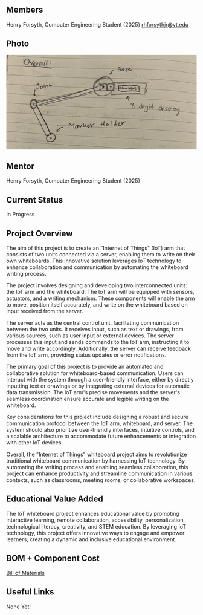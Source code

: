 ## Members
Henry Forsyth, Computer Engineering Student (2025)
rhforsythjr@vt.edu

## Photo
![Hero Image](hero.png)

## Mentor
Henry Forsyth, Computer Engineering Student (2025)

## Current Status
In Progress

## Project Overview

The aim of this project is to create an "Internet of Things" (IoT) arm that consists of two units connected via a server, enabling them to write on their own whiteboards. This innovative solution leverages IoT technology to enhance collaboration and communication by automating the whiteboard writing process.

The project involves designing and developing two interconnected units: the IoT arm and the whiteboard. The IoT arm will be equipped with sensors, actuators, and a writing mechanism. These components will enable the arm to move, position itself accurately, and write on the whiteboard based on input received from the server.

The server acts as the central control unit, facilitating communication between the two units. It receives input, such as text or drawings, from various sources, such as user input or external devices. The server processes this input and sends commands to the IoT arm, instructing it to move and write accordingly. Additionally, the server can receive feedback from the IoT arm, providing status updates or error notifications.

The primary goal of this project is to provide an automated and collaborative solution for whiteboard-based communication. Users can interact with the system through a user-friendly interface, either by directly inputting text or drawings or by integrating external devices for automatic data transmission. The IoT arm's precise movements and the server's seamless coordination ensure accurate and legible writing on the whiteboard.

Key considerations for this project include designing a robust and secure communication protocol between the IoT arm, whiteboard, and server. The system should also prioritize user-friendly interfaces, intuitive controls, and a scalable architecture to accommodate future enhancements or integration with other IoT devices.

Overall, the "Internet of Things" whiteboard project aims to revolutionize traditional whiteboard communication by harnessing IoT technology. By automating the writing process and enabling seamless collaboration, this project can enhance productivity and streamline communication in various contexts, such as classrooms, meeting rooms, or collaborative workspaces.


## Educational Value Added

The IoT whiteboard project enhances educational value by promoting interactive learning, remote collaboration, accessibility, personalization, technological literacy, creativity, and STEM education. By leveraging IoT technology, this project offers innovative ways to engage and empower learners, creating a dynamic and inclusive educational environment.

## BOM + Component Cost

[Bill of Materials](https://github.com/Forsyth-Creations/IOT_Arm/blob/main/BOM.xlsx)


## Useful Links

None Yet!